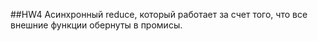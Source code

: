 ##HW4
Асинхронный reduce, который работает за счет того, что все внешние функции обернуты в промисы.